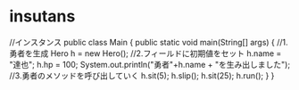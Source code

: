 # insutans
//インスタンス
public class Main {
  public static void main(String[] args) {
   //1.勇者を生成
   Hero h = new Hero();
   //2.フィールドに初期値をセット
   h.name = "達也";
   h.hp = 100;
   System.out.println("勇者"+h.name + "を生み出しました");
   //3.勇者のメソッドを呼び出していく
   h.sit(5);
   h.slip();
   h.sit(25);
   h.run();
  }
}
